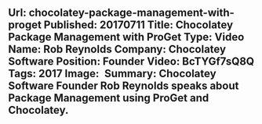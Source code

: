 Url: chocolatey-package-management-with-proget
Published: 20170711
Title: Chocolatey Package Management with ProGet
Type: Video
Name: Rob Reynolds
Company: Chocolatey Software
Position: Founder
Video: BcTYGf7sQ8Q
Tags: 2017
Image: <img class="lazy" src="data:image/gif;base64,R0lGODlhAQABAIAAAAAAAP///yH5BAEAAAAALAAAAAABAAEAAAIBRAA7" data-src="/content/images/videos/03-18.jpg" alt="Chocolatey Package Management with ProGet" title="Chocolatey Package Management with ProGet" />
Summary: Chocolatey Software Founder Rob Reynolds speaks about Package Management using ProGet and Chocolatey.
---